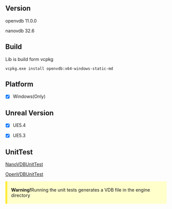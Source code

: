 ## Version

openvdb 11.0.0

nanovdb 32.6



## Build

Lib is build form vcpkg

```
vcpkg.exe install openvdb:x64-windows-static-md
```



## Platform

- [x] Windows(Only)



## Unreal Version

- [x] UE5.4
- [x] UE5.3



## UnitTest

[NanoVDBUnitTest](Documents/NanoVDBUnitTest.md)  

[OpenVDBUnitTest](Documents/OpenVDBUnitTest.md) 

<div class="warning" style="margin-bottom: 15px;                             padding: 4px 12px;                             background-color: #ffffcc;                             border-left: 6px solid #ffeb3b;                             border-radius:2px;">     <p><strong>Warning!</strong>Running the unit tests generates a VDB file in the engine directory </p> </div>

